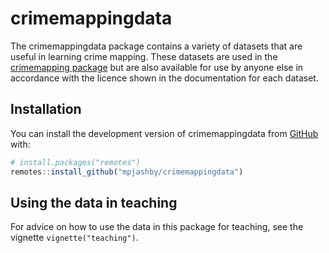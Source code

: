 
<!-- README.md is generated from README.Rmd. Please edit that file -->

# crimemappingdata

<!-- badges: start -->
<!-- badges: end -->

The crimemappingdata package contains a variety of datasets that are
useful in learning crime mapping. These datasets are used in the
[crimemapping package](https://github.com/mpjashby/crimemapping/) but
are also available for use by anyone else in accordance with the licence
shown in the documentation for each dataset.

## Installation

You can install the development version of crimemappingdata from
[GitHub](https://github.com/mpjashby/crimemappingdata/) with:

``` r
# install.packages("remotes")
remotes::install_github("mpjashby/crimemappingdata")
```

## Using the data in teaching

For advice on how to use the data in this package for teaching, see the
vignette `vignette("teaching")`.
